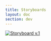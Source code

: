 ```yaml
---
title: Storyboards
layout: doc
section: dev
---
```

[![Storyboard v.1]({{site.baseurl}}/images/doc-storyboard-1.jpg)]({{site.baseurl}}/images/storyboard-1.jpg)